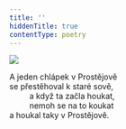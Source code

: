 ```yaml
---
title: ''
hiddenTitle: true
contentType: poetry
---
```


<section>

![](../Images/109.jpg)

A jeden chlápek v Prostějově  
se přestěhoval k staré sově,  
         a když ta začla houkat,  
         nemoh se na to koukat  
a houkal taky v Prostějově.

</section>
